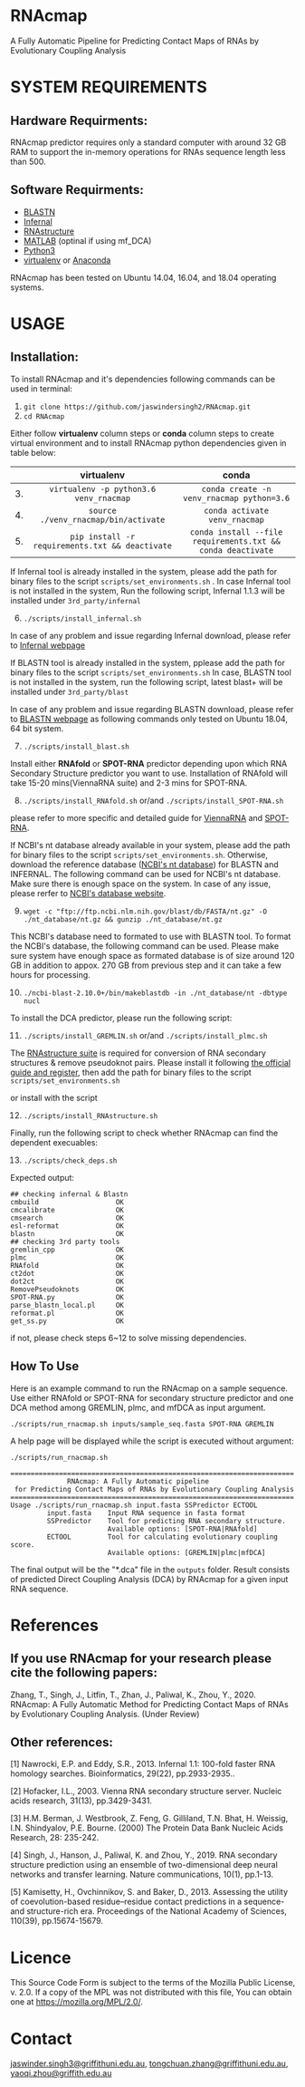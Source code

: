 # RNAcmap
A Fully Automatic Pipeline for Predicting Contact Maps of RNAs by Evolutionary Coupling Analysis

SYSTEM REQUIREMENTS
====
Hardware Requirments:
----
RNAcmap predictor requires only a standard computer with around 32 GB RAM to support the in-memory operations for RNAs sequence length less than 500.

Software Requirments:
----
* [BLASTN](https://blast.ncbi.nlm.nih.gov/Blast.cgi?PAGE_TYPE=BlastDocs&DOC_TYPE=Download)
* [Infernal](http://eddylab.org/infernal/)
* [RNAstructure](https://rna.urmc.rochester.edu/RNAstructure.html)
* [MATLAB](https://au.mathworks.com/products/matlab.html) (optinal if using mf_DCA)
* [Python3](https://docs.python-guide.org/starting/install3/linux/)
* [virtualenv](https://virtualenv.pypa.io/en/latest/installation/) or [Anaconda](https://anaconda.org/anaconda/virtualenv)


RNAcmap has been tested on Ubuntu 14.04, 16.04, and 18.04 operating systems.

USAGE
====

Installation:
----

To install RNAcmap and it's dependencies following commands can be used in terminal:

1. `git clone https://github.com/jaswindersingh2/RNAcmap.git`
2. `cd RNAcmap`

Either follow **virtualenv** column steps or **conda** column steps to create virtual environment and to install RNAcmap python dependencies given in table below:<br />

|    | virtualenv |conda  |
| :- | :--------: | :---: |
| 3. | `virtualenv -p python3.6 venv_rnacmap` | `conda create -n venv_rnacmap python=3.6` |
| 4. | `source ./venv_rnacmap/bin/activate` | `conda activate venv_rnacmap` | 
| 5. | `pip install -r requirements.txt && deactivate` | `conda install --file requirements.txt && conda deactivate` | 

If Infernal tool is already installed in the system, please add the path for binary files to the script `scripts/set_environments.sh` . In case Infernal tool is not installed in the system, Run the following script, Infernal 1.1.3 will be installed under `3rd_party/infernal`

6. `./scripts/install_infernal.sh`

 In case of any problem and issue regarding Infernal download, please refer to [Infernal webpage](http://eddylab.org/infernal/) 




If BLASTN tool is already installed in the system, pplease add the path for binary files to the script `scripts/set_environments.sh` In case, BLASTN tool is not installed in the system, run the following script, latest blast+ will be installed under `3rd_party/blast`

In case of any problem and issue regarding BLASTN download, please refer to [BLASTN webpage](https://blast.ncbi.nlm.nih.gov/Blast.cgi?PAGE_TYPE=BlastDocs&DOC_TYPE=Download) as following commands only tested on Ubuntu 18.04, 64 bit system.

7. `./scripts/install_blast.sh`

Install either **RNAfold** or **SPOT-RNA** predictor depending upon which RNA Secondary Structure predictor you want to use. Installation of RNAfold will take 15-20 mins(ViennaRNA suite) and 2-3 mins for SPOT-RNA. 

8. `./scripts/install_RNAfold.sh` or/and `./scripts/install_SPOT-RNA.sh`

please refer to more specific and detailed guide for [ViennaRNA](https://www.tbi.univie.ac.at/RNA/#download) and [SPOT-RNA](https://github.com/jaswindersingh2/SPOT-RNA).

If NCBI's nt database already available in your system, please add the path for binary files to the script `scripts/set_environments.sh`.  Otherwise, download the reference database ([NCBI's nt database](ftp://ftp.ncbi.nlm.nih.gov/blast/db/)) for BLASTN and INFERNAL. The following command can be used for NCBI's nt database. Make sure there is enough space on the system. In case of any issue, please rerfer to [NCBI's database website](https://blast.ncbi.nlm.nih.gov/Blast.cgi?PAGE_TYPE=BlastDocs&DOC_TYPE=Download).

9. `wget -c "ftp://ftp.ncbi.nlm.nih.gov/blast/db/FASTA/nt.gz" -O ./nt_database/nt.gz && gunzip ./nt_database/nt.gz`

This NCBI's database need to formated to use with BLASTN tool. To format the NCBI's database, the following command can be used. Please make sure system have enough space as formated database is of size around 120 GB in addition to appox. 270 GB from previous step and it can take a few hours for processing.

10. `./ncbi-blast-2.10.0+/bin/makeblastdb -in ./nt_database/nt -dbtype nucl`

To install the DCA predictor, please run the following script:

11. `./scripts/install_GREMLIN.sh` or/and `./scripts/install_plmc.sh`

The [RNAstructure suite](https://rna.urmc.rochester.edu/RNAstructure.html) is required for conversion of RNA secondary structures & remove pseudoknot pairs. Please install it following [the official guide and register](https://rna.urmc.rochester.edu/RNAstructure.html), then add the path for binary files to the script `scripts/set_environments.sh`

or install with the script 

12. `./scripts/install_RNAstructure.sh`

Finally, run the following script to check whether RNAcmap can find the dependent execuables:

13. `./scripts/check_deps.sh` 

Expected output:

```
## checking infernal & Blastn
cmbuild                   OK
cmcalibrate               OK
cmsearch                  OK
esl-reformat              OK
blastn                    OK
## checking 3rd party tools
gremlin_cpp               OK
plmc                      OK
RNAfold                   OK
ct2dot                    OK
dot2ct                    OK
RemovePseudoknots         OK
SPOT-RNA.py               OK
parse_blastn_local.pl     OK
reformat.pl               OK
get_ss.py                 OK
```

if not, please check steps 6~12 to solve missing dependencies.


How To Use
-----
Here is an example command to run the RNAcmap on a sample sequence. Use either RNAfold or SPOT-RNA for secondary structure predictor and one DCA method among GREMLIN, plmc, and mfDCA as input argument.
```
./scripts/run_rnacmap.sh inputs/sample_seq.fasta SPOT-RNA GREMLIN
```

A help page will be displayed while the script is executed without argument:

```
./scripts/run_rnacmap.sh 

======================================================================
              RNAcmap: A Fully Automatic pipeline                     
 for Predicting Contact Maps of RNAs by Evolutionary Coupling Analysis
======================================================================
Usage ./scripts/run_rnacmap.sh input.fasta SSPredictor ECTOOL
         input.fasta    Input RNA sequence in fasta format
         SSPredictor    Tool for predicting RNA secondary structure.
                        Available options: [SPOT-RNA|RNAfold]
         ECTOOL         Tool for calculating evolutionary coupling score.
                        Available options: [GREMLIN|plmc|mfDCA]

```


The final output will be the "*.dca" file in the `outputs` folder. Result consists of predicted Direct Coupling Analysis (DCA) by RNAcmap for a given input RNA sequence.




References
====
If you use RNAcmap for your research please cite the following papers:
----
Zhang, T., Singh, J., Litfin, T., Zhan, J., Paliwal, K., Zhou, Y., 2020. RNAcmap: A Fully Automatic Method for Predicting Contact Maps of RNAs by Evolutionary Coupling Analysis. (Under Review)

Other references:
----
[1] Nawrocki, E.P. and Eddy, S.R., 2013. Infernal 1.1: 100-fold faster RNA homology searches. Bioinformatics, 29(22), pp.2933-2935..

[2] Hofacker, I.L., 2003. Vienna RNA secondary structure server. Nucleic acids research, 31(13), pp.3429-3431. 

[3] H.M. Berman, J. Westbrook, Z. Feng, G. Gilliland, T.N. Bhat, H. Weissig, I.N. Shindyalov, P.E. Bourne. (2000) The Protein Data Bank Nucleic Acids Research, 28: 235-242.

[4] Singh, J., Hanson, J., Paliwal, K. and Zhou, Y., 2019. RNA secondary structure prediction using an ensemble of two-dimensional deep neural networks and transfer learning. Nature communications, 10(1), pp.1-13.

[5] Kamisetty, H., Ovchinnikov, S. and Baker, D., 2013. Assessing the utility of coevolution-based residue–residue contact predictions in a sequence-and structure-rich era. Proceedings of the National Academy of Sciences, 110(39), pp.15674-15679.

Licence
====
This Source Code Form is subject to the terms of the Mozilla Public
License, v. 2.0. If a copy of the MPL was not distributed with this
file, You can obtain one at https://mozilla.org/MPL/2.0/.


Contact
====
jaswinder.singh3@griffithuni.edu.au, tongchuan.zhang@griffithuni.edu.au, yaoqi.zhou@griffith.edu.au

